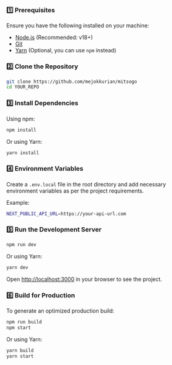 ### 1️⃣ Prerequisites

Ensure you have the following installed on your machine:

- [Node.js](https://nodejs.org/) (Recommended: v18+)
- [Git](https://git-scm.com/)
- [Yarn](https://yarnpkg.com/) (Optional, you can use `npm` instead)

### 2️⃣ Clone the Repository

```sh
git clone https://github.com/mejokkurian/mitsogo
cd YOUR_REPO
```

### 3️⃣ Install Dependencies

Using npm:

```sh
npm install
```

Or using Yarn:

```sh
yarn install
```

### 4️⃣ Environment Variables

Create a `.env.local` file in the root directory and add necessary environment variables as per the project requirements.

Example:

```sh
NEXT_PUBLIC_API_URL=https://your-api-url.com
```

### 5️⃣ Run the Development Server

```sh
npm run dev
```

Or using Yarn:

```sh
yarn dev
```

Open [http://localhost:3000](http://localhost:3000) in your browser to see the project.

### 6️⃣ Build for Production

To generate an optimized production build:

```sh
npm run build
npm start
```

Or using Yarn:

```sh
yarn build
yarn start
```
